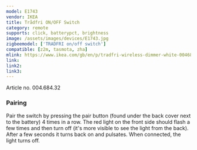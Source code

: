 ```yaml
---
model: E1743
vendor: IKEA
title: Trådfri ON/OFF Switch
category: remote
supports: click, batterypct, brightness
image: /assets/images/devices/E1743.jpg
zigbeemodel: ['TRADFRI on/off switch']
compatible: [z2m, tasmota, zha]
mlink: https://www.ikea.com/gb/en/p/tradfri-wireless-dimmer-white-00468432/
link: 
link2: 
link3: 
---
```

Article no. 004.684.32

### Pairing
Pair the switch by pressing the pair button (found under the back cover next to the battery)
4 times in a row. The red light on the front side should flash a few times and then turn off
(it's more visible to see the light from the back). After a few seconds it turns back on and pulsates.
When connected, the light turns off.

